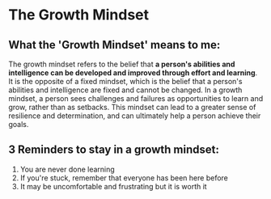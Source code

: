 # The Growth Mindset

## What the 'Growth Mindset' means to me:
The growth mindset refers to the belief that **a person's abilities and intelligence can be developed and improved through effort and learning**. It is the opposite of a fixed mindset, which is the belief that a person's abilities and intelligence are fixed and cannot be changed. In a growth mindset, a person sees challenges and failures as opportunities to learn and grow, rather than as setbacks. This mindset can lead to a greater sense of resilience and determination, and can ultimately help a person achieve their goals.

## 3 Reminders to stay in a growth mindset:
1. You are never done learning
2. If you're stuck, remember that everyone has been here before
3. It may be uncomfortable and frustrating but it is worth it